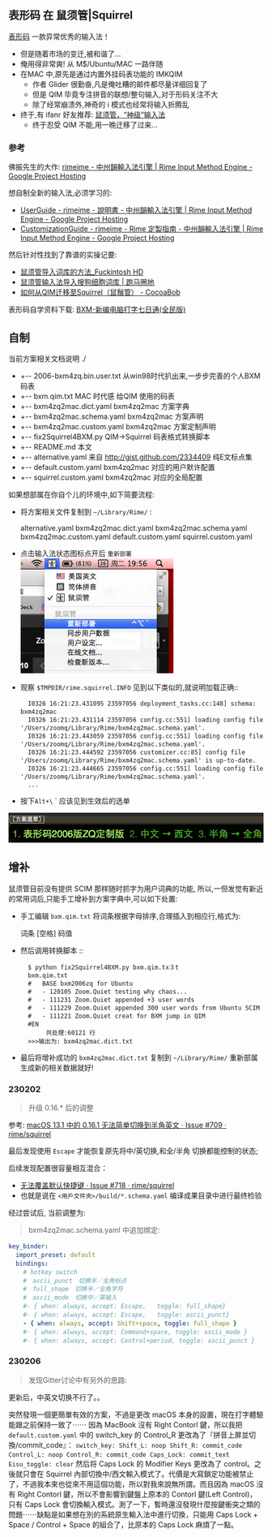 ## 表形码 在 鼠须管|Squirrel

[表形码](http://zh.wikipedia.org/wiki/%E8%A1%A8%E5%BD%A2%E7%A0%81)
一款异常优秀的输入法！

- 但是随着市场的变迁,被和谐了...
- 俺用得非常爽! 从 M$/Ubuntu/MAC 一路伴随
- 在MAC 中,原先是通过内置外挂码表功能的 IMKQIM
    - 作者 Glider 很勤奋,凡是俺吐糟的邮件都尽量详细回复了
    - 但是 QIM 毕竟专注拼音的联想/整句输入,对于形码关注不大
    - 除了经常崩溃外,神奇的 i 模式也经常将输入折腾乱
- 终于,有 ifanr 好友推荐: [鼠须管，“神级”输入法](http://www.ifanr.com/156409)
    - 终于忍受 QIM 不能,用一晩迁移了过来...

### 参考

佛振先生的大作: [rimeime - 中州韻輸入法引擎 | Rime Input Method Engine - Google Project Hosting](http://code.google.com/p/rimeime/)

想自制全新的输入法,必须学习的:

- [UserGuide - rimeime - 說明書 - 中州韻輸入法引擎 | Rime Input Method Engine - Google Project Hosting](http://code.google.com/p/rimeime/wiki/UserGuide)
- [CustomizationGuide - rimeime - Rime 定製指南 - 中州韻輸入法引擎 | Rime Input Method Engine - Google Project Hosting](http://code.google.com/p/rimeime/wiki/CustomizationGuide)


然后针对性找到了靠谱的实操记要:

- [鼠须管导入词库的方法_Fuckintosh HD](http://fuckintosh.diandian.com/post/2012-12-22/40046424201)
- [鼠须管输入法导入搜狗细胞词库 | 跑马圈地](http://www.ukuang.com/2012/10/13/%E9%BC%A0%E9%A1%BB%E7%AE%A1%E8%BE%93%E5%85%A5%E6%B3%95%E5%AF%BC%E5%85%A5%E6%90%9C%E7%8B%97%E7%BB%86%E8%83%9E%E8%AF%8D%E5%BA%93/)
- [如何从QIM迁移至Squirrel（鼠鬚管） - CocoaBob](http://cocoabob.net/?p=919)


表形码自学资料下载: [BXM-新编电脑打字七日通(全民版)](https://github.com/ZoomQuiet/ZqBXM/raw/master/BXM_%E6%89%93%E5%AD%97%E4%B8%83%E6%97%A5%E9%80%9A_%E5%85%A8%E6%B0%91%E7%89%88.pdf)


## 自制

当前方案相关文档说明 ./ 

-   +-- 2006-bxm4zq.bin.user.txt 从win98时代扒出来,一步步完善的个人BXM 码表
-   +-- bxm.qim.txt             MAC 时代感 给QIM 使用的码表
-   +-- bxm4zq2mac.dict.yaml    bxm4zq2mac 方案字典
-   +-- bxm4zq2mac.schema.yaml  bxm4zq2mac 方案声明
-   +-- bxm4zq2mac.custom.yaml  bxm4zq2mac 方案定制声明
-   +-- fix2Squirrel4BXM.py     QIM->Squirrel 码表格式转换脚本
-   +-- README.md               本文
-   +-- alternative.yaml        来自 http://gist.github.com/2334409 纯E文标点集
-   +-- default.custom.yaml     bxm4zq2mac 对应的用户默许配置
-   +-- squirrel.custom.yaml    bxm4zq2mac 对应的全局配置



如果想部属在你自个儿的环境中,如下简要流程:

- 将方案相关文件复制到 `~/Library/Rime/` :

    alternative.yaml
    bxm4zq2mac.dict.yaml
    bxm4zq2mac.schema.yaml
    bxm4zq2mac.custom.yaml
    default.custom.yaml
    squirrel.custom.yaml


- 点击输入法状态图标点开后 `重新部署`  
![Deploy MAC](reime-deploy-mac.png)

- 观察 `$TMPDIR/rime.squirrel.INFO` 见到以下类似的,就说明加载正确::
        
        I0326 16:21:23.431095 23597056 deployment_tasks.cc:148] schema: bxm4zq2mac
        I0326 16:21:23.431114 23597056 config.cc:551] loading config file '/Users/zoomq/Library/Rime/bxm4zq2mac.schema.yaml'.
        I0326 16:21:23.443059 23597056 config.cc:551] loading config file '/Users/zoomq/Library/Rime/bxm4zq2mac.schema.yaml'.
        I0326 16:21:23.444592 23597056 customizer.cc:85] config file '/Users/zoomq/Library/Rime/bxm4zq2mac.schema.yaml' is up-to-date.
        I0326 16:21:23.444665 23597056 config.cc:551] loading config file '/Users/zoomq/Library/Rime/bxm4zq2mac.schema.yaml'.
        ...

- 按下`Alt+\` ` 应该见到生效后的选单  

![Deploy MAC](reime-switcher.png)



## 增补

鼠须管目前没有提供 SCIM 那样随时抓字为用户词典的功能,
所以,一但发觉有新近的常用词后,只能手工增补到方案字典中,可以如下处置:

- 手工编辑 `bxm.qim.txt` 将词条根据字母排序,合理插入到相应行,格式为:

    词条 [空格] 码值

- 然后调用转换脚本 ::

        $ python fix2Squirrel4BXM.py bxm.qim.tx３t
        bxm.qim.txt
        #   BASE bxm2006zq for Ubuntu
        #   - 120105 Zoom.Quiet testing why chaos...
        #   - 111231 Zoom.Quiet appended +3 user words
        #   - 111229 Zoom.Quiet appended 300 user words from Ubuntu SCIM
        #   - 111221 Zoom.Quiet creat for BXM jump in QIM
        #EN
             共处理:60121 行
        >>>输出为: bxm4zq2mac.dict.txt


- 最后将增补成功的 `bxm4zq2mac.dict.txt` 复制到 `~/Library/Rime/` 重新部属生成新的相关数据就好!


### 230202
> 升级 0.16.* 后的调整

参考: [ macOS 13.1 中的 0.16.1 无法简单切换到半角英文 · Issue #709 · rime/squirrel](https://github.com/rime/squirrel/issues/709)


最后发现使用 `Escape` 才能恢复原先将中/英切换,和全/半角 切换都能控制的状态;


后续发现配置很容量相互混合：

- [无法覆盖默认快捷键 · Issue \#718 · rime/squirrel](https://github.com/rime/squirrel/issues/718#issuecomment-1416899080)
- 也就是说在 `<用戶文件夾>/build/*.schema.yaml` 编译成果目录中进行最终检验

经过尝试后, 当前调整为:

> bxm4zq2mac.schema.yaml 中追加绑定:

```yaml
key_binder:
  import_preset: default
  bindings:
    # hotkey switch
    #　ascii_punct　切换半／全角标点
    #　full_shape　切换半／全角字符
    #　ascii_mode　切换中／英输入
    #- { when: always, accept: Escape,   toggle: full_shape}
    #- { when: always, accept: Escape,   toggle: ascii_punct}
    - { when: always, accept: Shift+space, toggle: full_shape }
    #- { when: always, accept: Command+space, toggle: ascii_mode }
    #- { when: always, accept: Control+period, toggle: ascii_punct }
```


### 230206 
> 发现Gitter讨论中有另外的思路:

更新后，中英文切换不行了。。 

突然發現一個更簡單有效的方案，不過是更改 macOS 本身的設置，現在打字體驗能跟之前保持一致了⋯⋯ 因為 MacBook 沒有 Right Contorl 鍵，所以我把 `default.custom.yaml` 中的 switch_key 的 Control_R 更改為了『拼音上屏並切換/commit_code』： ``` switch_key: Shift_L: noop Shift_R: commit_code Control_L: noop Control_R: commit_code Caps_Lock: commit_text Eisu_toggle: clear ``` 然后将 Caps Lock 的 Modifier Keys 更改為了 control。之後就只會在 Squirrel 內部切換中/西文輸入模式了。代價是大寫鎖定功能被禁止了，不過我本來也從來不用這個功能，所以對我來說無所謂。而且因為 macOS 沒有 Right Contorl 鍵，所以不會影響到鍵盤上原本的 Contorl 鍵(Left Control)，只有 Caps Lock 會切換輸入模式。測了一下，暫時還沒發現什麼按鍵衝突之類的問題⋯⋯缺點是如果想在別的系統原生輸入法中進行切換，只能用 Caps Lock + Space / Control + Space 的組合了，比原本的 Caps Lock 麻煩了一點。



